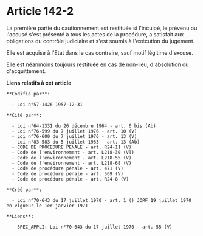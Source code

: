 # Article 142-2

La première partie du cautionnement est restituée si l'inculpé, le prévenu ou l'accusé s'est présenté à tous les actes de la
procédure, a satisfait aux obligations du contrôle judiciaire et s'est soumis à l'exécution du jugement.

Elle est acquise à l'Etat dans le cas contraire, sauf motif légitime d'excuse.

Elle est néanmoins toujours restituée en cas de non-lieu, d'absolution ou d'acquittement.

**Liens relatifs à cet article**

	**Codifié par**:

	  - Loi n°57-1426 1957-12-31

	**Cité par**:

	  - Loi n°64-1331 du 26 décembre 1964 - art. 6 bis (Ab)
	  - Loi n°76-599 du 7 juillet 1976 - art. 10 (V)
	  - Loi n°76-600 du 7 juillet 1976 - art. 13 (V)
	  - Loi n°83-583 du 5 juillet 1983 - art. 13 (Ab)
	  - CODE DE PROCEDURE PENALE - art. R24-11 (V)
	  - Code de l'environnement - art. L218-30 (VT)
	  - Code de l'environnement - art. L218-55 (V)
	  - Code de l'environnement - art. L218-68 (V)
	  - Code de procédure pénale - art. 471 (V)
	  - Code de procédure pénale - art. 569 (V)
	  - Code de procédure pénale - art. R24-8 (V)

	**Créé par**:

	  - Loi n°70-643 du 17 juillet 1970 - art. 1 () JORF 19 juillet 1970 en vigueur le 1er janvier 1971

	**Liens**:

	  - SPEC_APPLI: Loi n°70-643 du 17 juillet 1970 - art. 55 (V)
